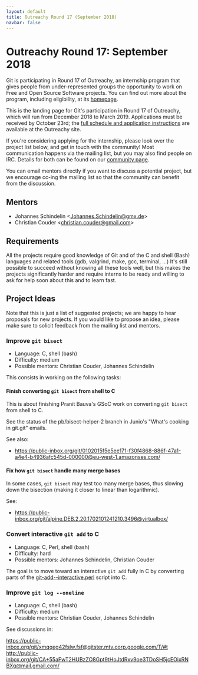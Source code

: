 ```yaml
---
layout: default
title: Outreachy Round 17 (September 2018)
navbar: false
---
```


# Outreachy Round 17: September 2018

Git is participating in Round 17 of Outreachy, an internship program
that gives people from under-represented groups the opportunity to work
on Free and Open Source Software projects. You can find out more about
the program, including eligibility, at its
[homepage](https://www.outreachy.org/).

This is the landing page for Git's participation in Round 17 of
Outreachy, which will run from December 2018 to March 2019. Applications
must be received by October 23rd; the
[full schedule and application instructions](https://www.outreachy.org/apply/)
are available at the Outreachy site.

If you're considering applying for the internship, please look over the
project list below, and get in touch with the community! Most
communication happens via the mailing list, but you may also find people
on IRC. Details for both can be found on our
[community page](http://git-scm.com/community).

You can email mentors directly if you want to discuss a potential
project, but we encourage cc-ing the mailing list so that the
community can benefit from the discussion.

## Mentors

 - Johannes Schindelin &lt;<Johannes.Schindelin@gmx.de>&gt;
 - Christian Couder &lt;<christian.couder@gmail.com>&gt;

## Requirements

All the projects require good knowledge of Git and of the C and shell
(Bash) languages and related tools (gdb, valgrind, make, gcc,
terminal, ...) It's still possible to succeed without knowing all
these tools well, but this makes the projects significantly harder and
require interns to be ready and willing to ask for help soon about
this and to learn fast.

## Project Ideas

Note that this is just a list of suggested projects; we are happy to
hear proposals for new projects. If you would like to propose an idea,
please make sure to solicit feedback from the mailing list and mentors.

### Improve `git bisect`

 - Language: C, shell (bash)
 - Difficulty: medium
 - Possible mentors: Christian Couder, Johannes Schindelin

This consists in working on the following tasks:

#### Finish converting `git bisect` from shell to C

This is about finishing Pranit Bauva's GSoC work on converting
`git bisect` from shell to C.

See the status of the pb/bisect-helper-2 branch in Junio's "What's
cooking in git.git" emails.

See also:

  - <https://public-inbox.org/git/0102015f5e5ee171-f30f4868-886f-47a1-a4e4-b4936afc545d-000000@eu-west-1.amazonses.com/>

#### Fix how `git bisect` handle many merge bases

In some cases, `git bisect` may test too many merge bases, thus
slowing down the bisection (making it closer to linear than
logarithmic).

See:

  - <https://public-inbox.org/git/alpine.DEB.2.20.1702101241210.3496@virtualbox/>

### Convert interactive `git add` to C

 - Language: C, Perl, shell (bash)
 - Difficulty: hard
 - Possible mentors: Johannes Schindelin, Christian Couder

The goal is to move toward an interactive `git add` fully in C by converting
parts of the
[git-add--interactive.perl](https://github.com/git/git/blob/master/git-add--interactive.perl)
script into C.

### Improve `git log --oneline`

 - Language: C, shell (bash)
 - Difficulty: medium
 - Possible mentors: Christian Couder, Johannes Schindelin

See discussions in:

<https://public-inbox.org/git/xmqqeg42fslw.fsf@gitster.mtv.corp.google.com/T/#t>
<http://public-inbox.org/git/CA+55aFwT2HUBzZO8Gpt9tHoJtdRxv9oe3TDoSH5jcEOixRNBXg@mail.gmail.com/>

